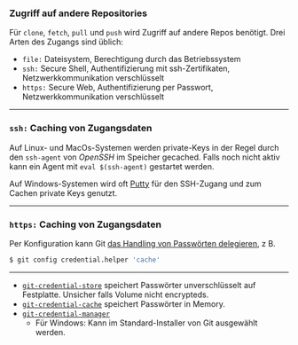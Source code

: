 ### Zugriff auf andere Repositories

Für `clone`, `fetch`, `pull` und `push` wird Zugriff auf andere Repos benötigt.
Drei Arten des Zugangs sind üblich:

  * `file:` Dateisystem, Berechtigung durch das Betriebssystem
  * `ssh:` Secure Shell, Authentifizierung mit ssh-Zertifikaten, Netzwerkkommunikation verschlüsselt
  * `https:` Secure Web, Authentifizierung per Passwort, Netzwerkkommunikation verschlüsselt
    

---


### `ssh:` Caching von Zugangsdaten

Auf Linux- und MacOs-Systemen werden private-Keys in der Regel durch den `ssh-agent` von  *OpenSSH* im Speicher gecached. Falls noch nicht aktiv kann ein Agent mit `eval $(ssh-agent)` gestartet werden.

Auf Windows-Systemen wird oft [Putty](https://www.chiark.greenend.org.uk/~sgtatham/putty/) für den SSH-Zugang und zum Cachen private Keys genutzt.


---


### `https:` Caching von Zugangsdaten

Per Konfiguration kann Git [das Handling von Passwörten delegieren](https://git-scm.com/docs/gitcredentials), z B.

```bash
$ git config credential.helper 'cache'
```

---

 * [`git-credential-store`](https://git-scm.com/docs/git-credential-store) speichert Passwörter unverschlüsselt auf Festplatte. Unsicher falls Volume nicht encrypteds.
 * [`git-credential-cache`](https://git-scm.com/docs/git-credential-cache) speichert Passwörter in Memory.
 * [`git-credential-manager`](https://github.com/GitCredentialManager/git-credential-manager)
   - Für Windows: Kann im Standard-Installer von Git ausgewählt werden. 

